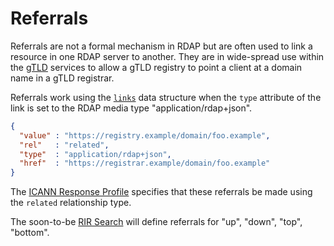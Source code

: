 # Referrals

Referrals are not a formal mechanism in RDAP but are often used to link
a resource in one RDAP server to another. They are in wide-spread use within
the [gTLD](../glossary.md#gtld) services to allow a gTLD registry to
point a client at a domain name in a gTLD registrar.

Referrals work using the [`links`](../protocol/common_data_structures.html#links)
data structure when the `type` attribute of the link is set to the RDAP media
type "application/rdap+json".

```json
{
  "value" : "https://registry.example/domain/foo.example",
  "rel"   : "related",
  "type"  : "application/rdap+json",
  "href"  : "https://registrar.example/domain/foo.example"
}
```

The [ICANN Response Profile](../specifications/icann.md) specifies that these referrals be made using
the `related` relationship type.

The soon-to-be [RIR Search](https://datatracker.ietf.org/doc/html/draft-ietf-regext-rdap-rir-search-09#name-link-relations)
will define referrals for "up", "down", "top", "bottom".

